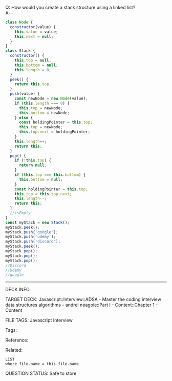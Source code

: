 Q: How would you create a stack structure using a linked list?  
A: -
```javascript
class Node {
  constructor(value) {
    this.value = value;
    this.next = null;
  }
}
class Stack {
  constructor() {
    this.top = null;
    this.bottom = null;
    this.length = 0;
  }
  peek() {
    return this.top;
  }
  push(value) {
    const newNode = new Node(value);
    if (this.length === 0) {
      this.top = newNode;
      this.bottom = newNode;
    } else {
      const holdingPointer = this.top;
      this.top = newNode;
      this.top.next = holdingPointer;
    }
    this.length++;
    return this;
  }
  pop() {
    if (!this.top) {
      return null;
    }
    if (this.top === this.bottom) {
      this.bottom = null;
    }
    const holdingPointer = this.top;
    this.top = this.top.next;
    this.length--;
    return this;
  }
  //isEmpty
}
const myStack = new Stack();
myStack.peek();
myStack.push('google');
myStack.push('udemy');
myStack.push('discord');
myStack.peek();
myStack.pop();
myStack.pop();
myStack.pop();
//Discord
//Udemy
//google
```
<!--ID: 1690376046615-->

---

DECK INFO

TARGET DECK: Javascript::Interview::ADSA - Master the coding interview data structures algorithms - andrei neagoie::Part I - Content::Chapter 1 - Content

FILE TAGS: Javascript Interview

Tags:

Reference:

Related:

```dataview
LIST
where file.name = this.file.name
```

QUESTION STATUS: Safe to store